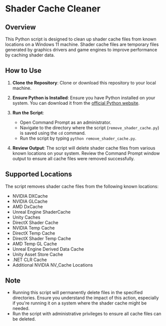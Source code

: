 # Shader Cache Cleaner

## Overview

This Python script is designed to clean up shader cache files from known locations on a Windows 11 machine. Shader cache files are temporary files generated by graphics drivers and game engines to improve performance by caching shader data.

## How to Use

1. **Clone the Repository**: Clone or download this repository to your local machine.

2. **Ensure Python is Installed**: Ensure you have Python installed on your system. You can download it from the [official Python website](https://www.python.org/).

3. **Run the Script**:
    - Open Command Prompt as an administrator.
    - Navigate to the directory where the script (`remove_shader_cache.py`) is saved using the `cd` command.
    - Run the script by typing `python remove_shader_cache.py`.

4. **Review Output**: The script will delete shader cache files from various known locations on your system. Review the Command Prompt window output to ensure all cache files were removed successfully.

## Supported Locations

The script removes shader cache files from the following known locations:

- NVIDIA DXCache
- NVIDIA GLCache
- AMD DxCache
- Unreal Engine ShaderCache
- Unity Caches
- DirectX Shader Cache
- NVIDIA Temp Cache
- DirectX Temp Cache
- DirectX Shader Temp Cache
- AMD Temp GL Cache
- Unreal Engine Derived Data Cache
- Unity Asset Store Cache
- .NET CLR Cache
- Additional NVIDIA NV_Cache Locations

## Note

- Running this script will permanently delete files in the specified directories. Ensure you understand the impact of this action, especially if you're running it on a system where the shader cache might be needed.
- Run the script with administrative privileges to ensure all cache files can be deleted.

